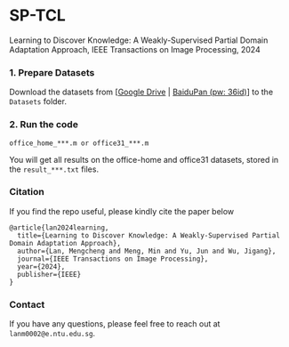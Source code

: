 # SP-TCL
Learning to Discover Knowledge: A Weakly-Supervised Partial Domain Adaptation Approach, IEEE Transactions on Image Processing, 2024


### 1. Prepare Datasets
Download the datasets from [[Google Drive](https://drive.google.com/drive/folders/1g_e6pgfWgVWl1NglgdeTnVkOWvIC4alH?usp=sharing) | [BaiduPan (pw: 36id)](https://pan.baidu.com/s/1EAjlJ23JLORFMZCaqxpovg?pwd=36id )] to the `Datasets` folder.

### 2. Run the code
```shell script
office_home_***.m or office31_***.m
```
You will get all results on the office-home and office31 datasets, stored in the `result_***.txt` files.

### Citation
If you find the repo useful, please kindly cite the paper below

    @article{lan2024learning,
      title={Learning to Discover Knowledge: A Weakly-Supervised Partial Domain Adaptation Approach},
      author={Lan, Mengcheng and Meng, Min and Yu, Jun and Wu, Jigang},
      journal={IEEE Transactions on Image Processing},
      year={2024},
      publisher={IEEE}
    }

### Contact
If you have any questions, please feel free to reach out at `lanm0002@e.ntu.edu.sg`.

